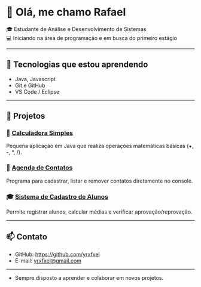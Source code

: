 # 👋 Olá, me chamo Rafael

🎓 Estudante de Análise e Desenvolvimento de Sistemas  
💻 Iniciando na área de programação e em busca do primeiro estágio

---

## 🔧 Tecnologias que estou aprendendo
- Java, Javascript
- Git e GitHub
- VS Code / Eclipse

---

## 📂 Projetos

### 🧮 [Calculadora Simples](https://github.com/seu-usuario/calculadora-java)
Pequena aplicação em Java que realiza operações matemáticas básicas (+, -, *, /).

### 📒 [Agenda de Contatos](https://github.com/seu-usuario/agenda-contatos-java)
Programa para cadastrar, listar e remover contatos diretamente no console.

### 🎓 [Sistema de Cadastro de Alunos](https://github.com/seu-usuario/cadastro-alunos-java)
Permite registrar alunos, calcular médias e verificar aprovação/reprovação.

---

## 📫 Contato
- GitHub: https://github.com/yrxfxel
- E-mail: yrxfxel@gmail.com
  
---

- Sempre disposto a aprender e colaborar em novos projetos.
